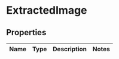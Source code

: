
# ExtractedImage

## Properties
Name | Type | Description | Notes
------------ | ------------- | ------------- | -------------



